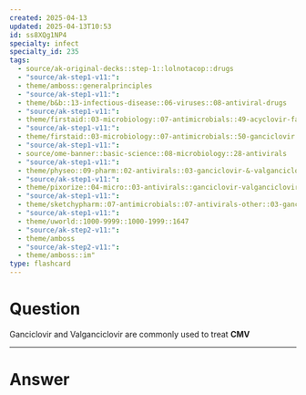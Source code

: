 ```yaml
---
created: 2025-04-13
updated: 2025-04-13T10:53
id: ss8XQg1NP4
specialty: infect
specialty_id: 235
tags:
  - source/ak-original-decks::step-1::lolnotacop::drugs
  - "source/ak-step1-v11:": 
  - theme/amboss::generalprinciples
  - "source/ak-step1-v11:": 
  - theme/b&b::13-infectious-disease::06-viruses::08-antiviral-drugs
  - "source/ak-step1-v11:": 
  - theme/firstaid::03-microbiology::07-antimicrobials::49-acyclovir-famciclovir-valacyvlovir
  - "source/ak-step1-v11:": 
  - theme/firstaid::03-microbiology::07-antimicrobials::50-ganciclovir
  - "source/ak-step1-v11:": 
  - source/ome-banner::basic-science::08-microbiology::28-antivirals
  - "source/ak-step1-v11:": 
  - theme/physeo::09-pharm::02-antivirals::03-ganciclovir-&-valganciclovir
  - "source/ak-step1-v11:": 
  - theme/pixorize::04-micro::03-antivirals::ganciclovir-valganciclovir
  - "source/ak-step1-v11:": 
  - theme/sketchypharm::07-antimicrobials::07-antivirals-other::03-ganciclovir,-valganciclovir,-foscarnet,-cidofovir
  - "source/ak-step1-v11:": 
  - theme/uworld::1000-9999::1000-1999::1647
  - "source/ak-step2-v11:": 
  - theme/amboss
  - "source/ak-step2-v11:": 
  - theme/amboss::im"
type: flashcard
---
```


# Question
Ganciclovir and Valganciclovir are commonly used to treat **CMV**

---

# Answer
